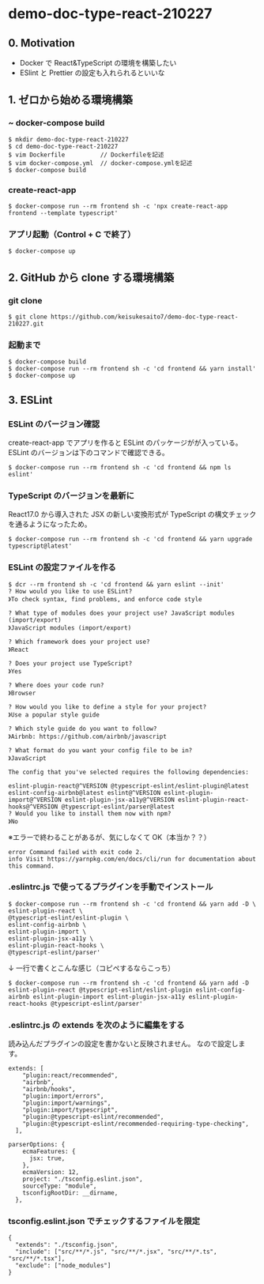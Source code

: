 # demo-doc-type-react-210227

## 0. Motivation

- Docker で React&TypeScript の環境を構築したい
- ESlint と Prettier の設定も入れられるといいな

## 1. ゼロから始める環境構築

### ~ docker-compose build

```
$ mkdir demo-doc-type-react-210227
$ cd demo-doc-type-react-210227
$ vim Dockerfile          // Dockerfileを記述
$ vim docker-compose.yml  // docker-compose.ymlを記述
$ docker-compose build
```

### create-react-app

```
$ docker-compose run --rm frontend sh -c 'npx create-react-app frontend --template typescript'
```

### アプリ起動（Control + C で終了）

```
$ docker-compose up
```

## 2. GitHub から clone する環境構築

### git clone

```
$ git clone https://github.com/keisukesaito7/demo-doc-type-react-210227.git
```

### 起動まで

```
$ docker-compose build
$ docker-compose run --rm frontend sh -c 'cd frontend && yarn install'
$ docker-compose up
```

## 3. ESLint

### ESLint のバージョン確認

create-react-app でアプリを作ると ESLint のパッケージがが入っている。
ESLint のバージョンは下のコマンドで確認できる。

```
$ docker-compose run --rm frontend sh -c 'cd frontend && npm ls eslint'
```

### TypeScript のバージョンを最新に

React17.0 から導入された JSX の新しい変換形式が TypeScript の構文チェックを通るようになったため。

```
$ docker-compose run --rm frontend sh -c 'cd frontend && yarn upgrade typescript@latest'
```

### ESLint の設定ファイルを作る

```
$ dcr --rm frontend sh -c 'cd frontend && yarn eslint --init'
? How would you like to use ESLint?
》To check syntax, find problems, and enforce code style

? What type of modules does your project use? JavaScript modules (import/export)
》JavaScript modules (import/export)

? Which framework does your project use?
》React

? Does your project use TypeScript?
》Yes

? Where does your code run?
》Browser

? How would you like to define a style for your project?
》Use a popular style guide

? Which style guide do you want to follow?
》Airbnb: https://github.com/airbnb/javascript

? What format do you want your config file to be in?
》JavaScript

The config that you've selected requires the following dependencies:

eslint-plugin-react@^VERSION @typescript-eslint/eslint-plugin@latest eslint-config-airbnb@latest eslint@^VERSION eslint-plugin-import@^VERSION eslint-plugin-jsx-a11y@^VERSION eslint-plugin-react-hooks@^VERSION @typescript-eslint/parser@latest
? Would you like to install them now with npm?
》No
```

※エラーで終わることがあるが、気にしなくて OK（本当か？？）

```
error Command failed with exit code 2.
info Visit https://yarnpkg.com/en/docs/cli/run for documentation about this command.
```

### .eslintrc.js で使ってるプラグインを手動でインストール

```
$ docker-compose run --rm frontend sh -c 'cd frontend && yarn add -D \
eslint-plugin-react \
@typescript-eslint/eslint-plugin \
eslint-config-airbnb \
eslint-plugin-import \
eslint-plugin-jsx-a11y \
eslint-plugin-react-hooks \
@typescript-eslint/parser'
```

↓ 一行で書くとこんな感じ（コピペするならこっち）

```
$ docker-compose run --rm frontend sh -c 'cd frontend && yarn add -D eslint-plugin-react @typescript-eslint/eslint-plugin eslint-config-airbnb eslint-plugin-import eslint-plugin-jsx-a11y eslint-plugin-react-hooks @typescript-eslint/parser'
```

### .eslintrc.js の extends を次のように編集をする

読み込んだプラグインの設定を書かないと反映されません。
なので設定します。

```
extends: [
    "plugin:react/recommended",
    "airbnb",
    "airbnb/hooks",
    "plugin:import/errors",
    "plugin:import/warnings",
    "plugin:import/typescript",
    "plugin:@typescript-eslint/recommended",
    "plugin:@typescript-eslint/recommended-requiring-type-checking",
  ],
```

```
parserOptions: {
    ecmaFeatures: {
      jsx: true,
    },
    ecmaVersion: 12,
    project: "./tsconfig.eslint.json",
    sourceType: "module",
    tsconfigRootDir: __dirname,
  },
```

### tsconfig.eslint.json でチェックするファイルを限定

```
{
  "extends": "./tsconfig.json",
  "include": ["src/**/*.js", "src/**/*.jsx", "src/**/*.ts", "src/**/*.tsx"],
  "exclude": ["node_modules"]
}
```
